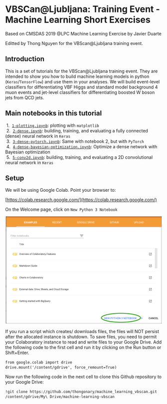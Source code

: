 # VBSCan@Ljubljana: Training Event - Machine Learning Short Exercises

Based on CMSDAS 2019 @LPC Machine Learning Exercise by Javier Duarte

Editted by Thong Nguyen for the VBScan@Ljubljana training event.

## Introduction

This is a set of tutorials for the VBScan@Ljubljana training event. They are intended to show you how to build machine learning models in python (`Keras`/`TensorFlow`) and use them in your analyses. We will build event-level classifiers for differentiating VBF Higgs and standard model background 4 muon events and jet-level classifiers for differentiating boosted W boson jets from QCD jets.

## Main notebooks in this tutorial

 &nbsp;1. &nbsp;[`1-plotting.ipynb`](1-plotting.ipynb): plotting with `matplotlib`  
 &nbsp;2. &nbsp;[`2-dense.ipynb`](2-dense.ipynb): building, training, and evaluating a fully connected (dense) neural network in `Keras`  
 &nbsp;3. &nbsp;[`3-dense-pytorch.ipynb`](3-dense-pytorch.ipynb): Same with notebook 2, but with `PyTorch`  
 &nbsp;4. &nbsp;[`4-dense-bayesian-optimization.ipynb`](4-dense-bayesian-optimization.ipynb): Optimize a dense network with Bayesian optimization  
 &nbsp;5. &nbsp;[`5-conv2d.ipynb`](5-conv2d.ipynb): building, training, and evaluating a 2D convolutional neural network in `Keras`  

## Setup

We will be using Google Colab. Point your browser to:

[https://colab.research.google.com/](https://colab.research.google.com/)

On the Welcome page, click on `New Python 3 Notebook`

<p align="center">
  <img src="colab-new.png" width="500"/>
</p>

If you run a script which creates/ downloads files, the files will NOT persist after the allocated instance is shutdown. To save files, you need to permit your Colaboratory instance to read and write files to your Google Drive. Add the following code to the first cell and run it by clicking on the Run button or Shift+Enter.

```
from google.colab import drive
drive.mount('/content/gdrive', force_remount=True)
```

Now run the following code in the next cell to clone this Github repository to your Google Drive:
```
!git clone https://github.com/thongonary/machine_learning_vbscan.git /content/gdrive/My\ Drive/machine-learning-vbscan
```
